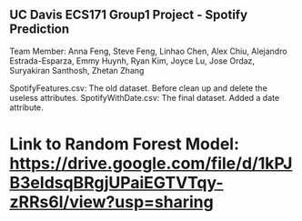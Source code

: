 ## UC Davis ECS171 Group1 Project - Spotify Prediction
Team Member: Anna Feng, Steve Feng, Linhao Chen, Alex Chiu, Alejandro Estrada-Esparza, Emmy Huynh, Ryan Kim, Joyce Lu, Jose Ordaz, Suryakiran Santhosh, Zhetan Zhang

SpotifyFeatures.csv: The old dataset. Before clean up and delete the useless attributes. 
SpotifyWithDate.csv: The final dataset. Added a date attribute. 

# Link to Random Forest Model: https://drive.google.com/file/d/1kPJB3eIdsqBRgjUPaiEGTVTqy-zRRs6l/view?usp=sharing
